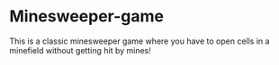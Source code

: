 # Minesweeper-game
This is a classic minesweeper game where you have to open cells in a minefield without getting hit by mines!
